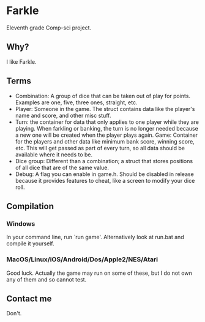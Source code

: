 # Farkle
Eleventh grade Comp-sci project.
## Why?
I like Farkle.
## Terms
* Combination: A group of dice that can be taken out of play for points. Examples are one, five, three ones, straight, etc.
* Player: Someone in the game. The struct contains data like the player's name and score, and other misc stuff.
* Turn: the container for data that only applies to one player while they are playing. When farkling or banking, the turn is no longer needed because a new one will be created when the player plays again.
Game: Container for the players and other data like minimum bank score, winning score, etc. This will get passed as part of every turn, so all data should be available where it needs to be.
* Dice group: Different than a combination; a struct that stores positions of all dice that are of the same value.
* Debug: A flag you can enable in game.h. Should be disabled in release because it provides features to cheat, like a screen to modify your dice roll.
## Compilation
### Windows
In your command line, run `run game'. Alternatively look at run.bat and compile it yourself.
### MacOS/Linux/iOS/Android/Dos/Apple2/NES/Atari
Good luck. Actually the game may run on some of these, but I do not own any of them and so cannot test.
## Contact me
Don't.